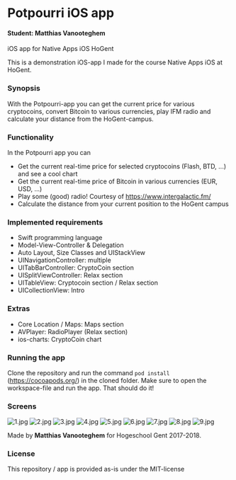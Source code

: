 # Potpourri iOS app

#### Student: Matthias Vanooteghem
iOS app for Native Apps iOS HoGent

This is a demonstration iOS-app I made for the course Native Apps iOS at HoGent.

### Synopsis
With the Potpourri-app you can get the current price for various cryptocoins, convert Bitcoin to various currencies, play IFM radio and calculate your distance from the HoGent-campus.

### Functionality
In the Potpourri app you can
- Get the current real-time price for selected cryptocoins (Flash, BTD, ...) and see a cool chart
- Get the current real-time price of Bitcoin in various currencies (EUR, USD, ...) 
- Play some (good) radio! Courtesy of https://www.intergalactic.fm/
- Calculate the distance from your current position to the HoGent campus

### Implemented requirements
- Swift programming language
- Model-View-Controller & Delegation
- Auto Layout, Size Classes and UIStackView
- UINavigationController: multiple
- UITabBarController: CryptoCoin section
- UISplitViewController: Relax section
- UITableView: Cryptocoin section / Relax section
- UICollectionView: Intro

### Extras
- Core Location / Maps: Maps section
- AVPlayer: RadioPlayer (Relax section)
- ios-charts: CryptoCoin chart

### Running the app
Clone the repository and run the command `pod install` (https://cocoapods.org/) in the cloned folder. Make sure to open the workspace-file and run the app. That should do it!

### Screens
![1.jpg](http://voom.be:12005/images/ios/1.jpg "1") ![2.jpg](http://voom.be:12005/images/ios/2.jpg "2")
![3.jpg](http://voom.be:12005/images/ios/3.jpg "3") ![4.jpg](http://voom.be:12005/images/ios/4.jpg "4")
![5.jpg](http://voom.be:12005/images/ios/5.jpg "5") ![6.jpg](http://voom.be:12005/images/ios/6.jpg "6")
![7.jpg](http://voom.be:12005/images/ios/7.jpg "7") ![8.jpg](http://voom.be:12005/images/ios/8.jpg "8")
![9.jpg](http://voom.be:12005/images/ios/9.jpg "9")

Made by **Matthias Vanooteghem** for Hogeschool Gent 2017-2018.

### License
This repository / app is provided as-is under the MIT-license
